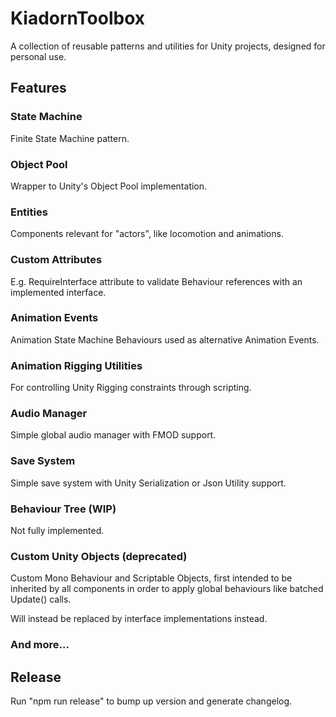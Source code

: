 # KiadornToolbox
A collection of reusable patterns and utilities for Unity projects, designed for personal use.

## Features

### State Machine
Finite State Machine pattern.

### Object Pool
Wrapper to Unity's Object Pool implementation.

### Entities
Components relevant for "actors", like locomotion and animations.

### Custom Attributes
E.g. RequireInterface attribute to validate Behaviour references with an implemented interface.

### Animation Events
Animation State Machine Behaviours used as alternative Animation Events.

### Animation Rigging Utilities
For controlling Unity Rigging constraints through scripting.

### Audio Manager
Simple global audio manager with FMOD support.

### Save System
Simple save system with Unity Serialization or Json Utility support.

### Behaviour Tree (WIP)
Not fully implemented.

### Custom Unity Objects (deprecated)
Custom Mono Behaviour and Scriptable Objects, first intended to be inherited by all components in order to apply global behaviours like batched Update() calls.

Will instead be replaced by interface implementations instead.

### And more... 

## Release

Run "npm run release" to bump up version and generate changelog.